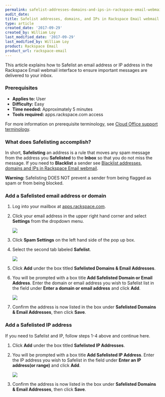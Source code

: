 ```yaml
---
permalink: safelist-addresses-domains-and-ips-in-rackspace-email-webmail/
audit_date:
title: Safelist addresses, domains, and IPs in Rackspace Email webmail
type: article
created_date: '2017-09-29'
created_by: William Loy
last_modified_date: '2017-09-29'
last_modified_by: William Loy
product: Rackspace Email
product_url: rackspace-email
---
```


This article explains how to Safelist an email address or IP address in the Rackspace Email webmail interface to ensure important messages are delivered to your inbox.

### Prerequisites

- **Applies to:** User
- **Difficulty:** Easy
- **Time needed:** Approximately 5 minutes
- **Tools required:**  apps.rackspace.com access

For more information on prerequisite terminology, see [Cloud Office support terminology](/how-to/cloud-office-support-terminology).

### What does Safelisting accomplish?

In short, **Safelisting** an address is a rule that moves any spam message from the address you **Safelisted** to the **Inbox** so that you do not miss the message. If you need to **Blacklist** a sender see [Blacklist addresses, domains and IPs in Rackspace Email webmail](/how-to/blacklist-addresses-domains-and-ips-in-rackspace-email-webmail).

**Warning:** Safelisting DOES NOT prevent a sender from being flagged as spam or from being blocked.

### Add a Safelisted email address or domain

1. Log into your mailbox at [apps.rackspace.com](https://apps.rackspace.com).

2. Click your email address in the upper right hand corner and select **Settings** from the dropdown menu.

    <img src="{% asset_path rackspace-email/safelist-addresses-domains-and-ips-in-rackspace-email-webmail/safelist_settings.png %}"/>

3. Click **Spam Settings** on the left hand side of the pop up box.

4. Select the second tab labeled **Safelist**.

    <img src="{% asset_path rackspace-email/safelist-addresses-domains-and-ips-in-rackspace-email-webmail/settings_safelist.png %}"/>

5. Click **Add** under the box titled **Safelisted Domains & Email Addresses**.

6. You will be prompted with a box title **Add Safelisted Domain or Email Address**. Enter the domain or email address you wish to Safelist list in the field under **Enter a domain or email address** and click **Add**.

    <img src="{% asset_path rackspace-email/safelist-addresses-domains-and-ips-in-rackspace-email-webmail/safelist_domain.png %}"/>

7. Confirm the address is now listed in the box under **Safelisted Domains & Email Addresses**, then click **Save**.

### Add a Safelisted IP address

If you need to Safelist and IP, follow steps 1-4 above and continue here.

1. Click **Add** under the box titled **Safelisted IP Addresses**.

2. You will be prompted with a box title **Add Safelisted IP Address**. Enter the IP address you wish to Safelist in the field under **Enter an IP address(or range)** and click **Add**.

    <img src="{% asset_path rackspace-email/safelist-addresses-domains-and-ips-in-rackspace-email-webmail/safelist_ip.png %}"/>

3. Confirm the address is now listed in the box under **Safelisted Domains & Email Addresses**, then click **Save**.
